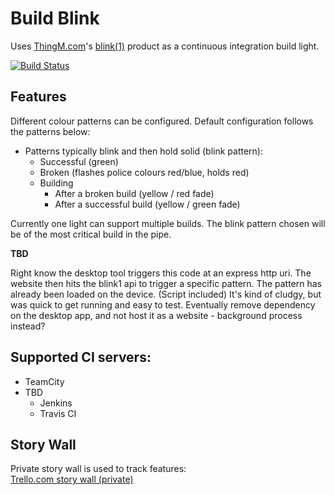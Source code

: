 Build Blink
====================
Uses [ThingM.com](http://thingm.com/)'s  [blink(1)](http://blink1.thingm.com/) product as a continuous integration build light. 


[![Build Status](https://travis-ci.org/brettswift/BuildBlink.png)](https://travis-ci.org/brettswift/BuildBlink)


Features
----------
Different colour patterns can be configured.  Default configuration follows the patterns below: 

* Patterns typically blink and then hold solid (blink pattern): 
    * Successful (green)
    * Broken (flashes police colours red/blue, holds red)
    * Building
        * After a broken build (yellow / red fade)
        * After a successful build (yellow / green fade)

Currently one light can support multiple builds.  The blink pattern chosen will be of the most critical build in the pipe. 

**TBD**


Right know the desktop tool triggers this code at an express http uri.  The website then hits the blink1 api to trigger a specific pattern.  The pattern has already been loaded on the device. (Script included)  It's kind of cludgy, but was quick to get running and easy to test.  Eventually remove dependency on the desktop app, and not host it as a website - background process instead?



Supported CI servers: 
----------------------
* TeamCity
* TBD
    * Jenkins
    * Travis CI 

Story Wall
-----------
Private story wall is used to track features:  
[Trello.com story wall (private)]("https://trello.com/board/buildblinker/50e8b74c70aad4fc050025bc")

